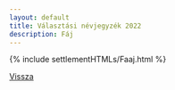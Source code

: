 ```yaml
---
layout: default
title: Választási névjegyzék 2022
description: Fáj
---
```


{% include settlementHTMLs/Faaj.html %}

[Vissza](./)